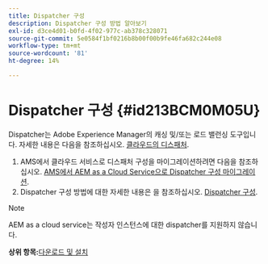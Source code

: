 ```yaml
---
title: Dispatcher 구성
description: Dispatcher 구성 방법 알아보기
exl-id: d3ce4d01-b0fd-4f02-977c-ab378c328071
source-git-commit: 5e0584f1bf0216b8b00f00b9fe46fa682c244e08
workflow-type: tm+mt
source-wordcount: '81'
ht-degree: 14%

---
```


# Dispatcher 구성 {#id213BCM0M05U}

Dispatcher는 Adobe Experience Manager의 캐싱 및/또는 로드 밸런싱 도구입니다. 자세한 내용은 다음을 참조하십시오. [클라우드의 디스패처](https://experienceleague.adobe.com/docs/experience-manager-cloud-service/implementing/content-delivery/disp-overview.html?lang=en).

1. AMS에서 클라우드 서비스로 디스패처 구성을 마이그레이션하려면 다음을 참조하십시오. [AMS에서 AEM as a Cloud Service으로 Dispatcher 구성 마이그레이션](https://experienceleague.adobe.com/docs/experience-manager-cloud-service/implementing/content-delivery/ams-aem.html?lang=en).
1. Dispatcher 구성 방법에 대한 자세한 내용은 을 참조하십시오. [Dispatcher 구성](https://experienceleague.adobe.com/docs/experience-manager-dispatcher/using/configuring/dispatcher-configuration.html?lang=ko-KR).

>[!NOTE]
>
> AEM as a cloud service는 작성자 인스턴스에 대한 dispatcher를 지원하지 않습니다.

**상위 항목:**[&#x200B;다운로드 및 설치](download-install.md)
